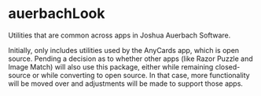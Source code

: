 # auerbachLook
Utilities that are common across apps in Joshua Auerbach Software.

Initially, only includes utilities used by the AnyCards app, which is open source.  Pending a decision as to whether other apps (like Razor Puzzle and Image Match) will also use this package, either while remaining closed-source or while converting to open source.  In that case, more functionality will be moved over and adjustments will be made to support those apps.
